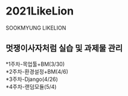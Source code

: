 # 2021LikeLion
SOOKMYUNG LIKELION


## 멋쟁이사자처럼 실습 및 과제물 관리   
*1주차-목업툴+BM(3/30)   
*2주차-환경설정+BM(4/6)   
*3주차-Django(4/26)   
*4주차-랜덤모듈(5/4)   
